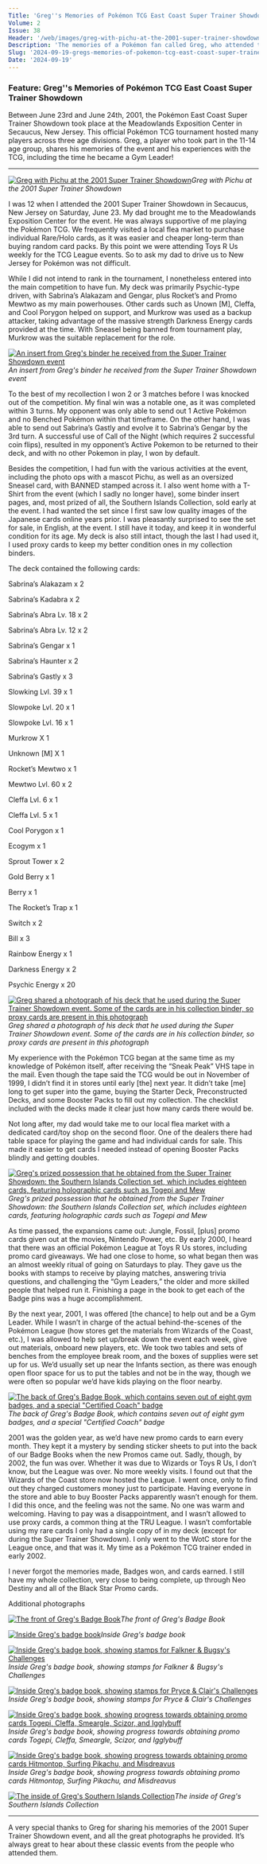 ```yaml
---
Title: 'Greg''s Memories of Pokémon TCG East Coast Super Trainer Showdown'
Volume: 2
Issue: 38
Header: '/web/images/greg-with-pichu-at-the-2001-super-trainer-showdown.png'
Description: 'The memories of a Pokémon fan called Greg, who attended the Pokémon TCG East Coast Super Trainer Showdown, in June 2001. Plus, a recap of the latest Pokémon news'
Slug: '2024-09-19-gregs-memories-of-pokemon-tcg-east-coast-super-trainer-showdown'
Date: '2024-09-19'
---
```

### Feature: Greg''s Memories of Pokémon TCG East Coast Super Trainer Showdown
Between June 23rd and June 24th, 2001, the Pokémon East Coast Super Trainer Showdown took place at the Meadowlands Exposition Center in Secaucus, New Jersey. This official Pokémon TCG tournament hosted many players across three age divisions. Greg, a player who took part in the 11-14 age group, shares his memories of the event and his experiences with the TCG, including the time he became a Gym Leader!

* * *



[![Greg with Pichu at the 2001 Super Trainer Showdown](/web/images/greg-with-pichu-at-the-2001-super-trainer-showdown.png)](/web/images/greg-with-pichu-at-the-2001-super-trainer-showdown.png)*Greg with Pichu at the 2001 Super Trainer Showdown*



I was 12 when I attended the 2001 Super Trainer Showdown in Secaucus, New Jersey on Saturday, June 23. My dad brought me to the Meadowlands Exposition Center for the event. He was always supportive of me playing the Pokémon TCG. We frequently visited a local flea market to purchase individual Rare/Holo cards, as it was easier and cheaper long-term than buying random card packs. By this point we were attending Toys R Us weekly for the TCG League events. So to ask my dad to drive us to New Jersey for Pokémon was not difficult.

While I did not intend to rank in the tournament, I nonetheless entered into the main competition to have fun. My deck was primarily Psychic-type driven, with Sabrina’s Alakazam and Gengar, plus Rocket’s and Promo Mewtwo as my main powerhouses. Other cards such as Unown \[M\], Cleffa, and Cool Porygon helped on support, and Murkrow was used as a backup attacker, taking advantage of the massive strength Darkness Energy cards provided at the time. With Sneasel being banned from tournament play, Murkrow was the suitable replacement for the role.



[![An insert from Greg's binder he received from the Super Trainer Showdown event](/web/images/an-insert-from-gregs-binder-he-received-from-the-super-trainer-showdown-event.jpeg)](/web/images/an-insert-from-gregs-binder-he-received-from-the-super-trainer-showdown-event.jpeg)*An insert from Greg's binder he received from the Super Trainer Showdown event*



To the best of my recollection I won 2 or 3 matches before I was knocked out of the competition. My final win was a notable one, as it was completed within 3 turns. My opponent was only able to send out 1 Active Pokémon and no Benched Pokémon within that timeframe. On the other hand, I was able to send out Sabrina’s Gastly and evolve it to Sabrina’s Gengar by the 3rd turn. A successful use of Call of the Night (which requires 2 successful coin flips), resulted in my opponent’s Active Pokemon to be returned to their deck, and with no other Pokemon in play, I won by default.

Besides the competition, I had fun with the various activities at the event, including the photo ops with a mascot Pichu, as well as an oversized Sneasel card, with BANNED stamped across it. I also went home with a T-Shirt from the event (which I sadly no longer have), some binder insert pages, and, most prized of all, the Southern Islands Collection, sold early at the event. I had wanted the set since I first saw low quality images of the Japanese cards online years prior. I was pleasantly surprised to see the set for sale, in English, at the event. I still have it today, and keep it in wonderful condition for its age. My deck is also still intact, though the last I had used it, I used proxy cards to keep my better condition ones in my collection binders.

The deck contained the following cards:  

Sabrina’s Alakazam x 2  

Sabrina’s Kadabra x 2  

Sabrina’s Abra Lv. 18 x 2  

Sabrina’s Abra Lv. 12 x 2  

Sabrina’s Gengar x 1  

Sabrina’s Haunter x 2  

Sabrina’s Gastly x 3  

Slowking Lvl. 39 x 1  

Slowpoke Lvl. 20 x 1  

Slowpoke Lvl. 16 x 1  

Murkrow X 1  

Unknown \[M\] X 1  

Rocket’s Mewtwo x 1  

Mewtwo Lvl. 60 x 2  

Cleffa Lvl. 6 x 1  

Cleffa Lvl. 5 x 1  

Cool Porygon x 1  

Ecogym x 1  

Sprout Tower x 2  

Gold Berry x 1  

Berry x 1  

The Rocket’s Trap x 1  

Switch x 2  

Bill x 3  

Rainbow Energy x 1  

Darkness Energy x 2  

Psychic Energy x 20



[![Greg shared a photograph of his deck that he used during the Super Trainer Showdown event. Some of the cards are in his collection binder, so proxy cards are present in this photograph](/web/images/greg-shared-a-photograph-of-his-deck-that-he-used-during-the-super-trainer-showdown-event-some-of-th.jpeg)](/web/images/greg-shared-a-photograph-of-his-deck-that-he-used-during-the-super-trainer-showdown-event-some-of-th.jpeg)*Greg shared a photograph of his deck that he used during the Super Trainer Showdown event. Some of the cards are in his collection binder, so proxy cards are present in this photograph*



My experience with the Pokémon TCG began at the same time as my knowledge of Pokémon itself, after receiving the “Sneak Peak” VHS tape in the mail. Even though the tape said the TCG would be out in November of 1999, I didn’t find it in stores until early \[the\] next year. It didn’t take \[me\] long to get super into the game, buying the Starter Deck, Preconstructed Decks, and some Booster Packs to fill out my collection. The checklist included with the decks made it clear just how many cards there would be.

Not long after, my dad would take me to our local flea market with a dedicated card/toy shop on the second floor. One of the dealers there had table space for playing the game and had individual cards for sale. This made it easier to get cards I needed instead of opening Booster Packs blindly and getting doubles.



[![Greg's prized possession that he obtained from the Super Trainer Showdown: the Southern Islands Collection set, which includes eighteen cards, featuring holographic cards such as Togepi and Mew](/web/images/gregs-prized-possession-that-he-obtained-from-the-super-trainer-showdown-the-southern-islands-collec.jpeg)](/web/images/gregs-prized-possession-that-he-obtained-from-the-super-trainer-showdown-the-southern-islands-collec.jpeg)*Greg's prized possession that he obtained from the Super Trainer Showdown: the Southern Islands Collection set, which includes eighteen cards, featuring holographic cards such as Togepi and Mew*



As time passed, the expansions came out: Jungle, Fossil, \[plus\] promo cards given out at the movies, Nintendo Power, etc. By early 2000, I heard that there was an official Pokémon League at Toys R Us stores, including promo card giveaways. We had one close to home, so what began then was an almost weekly ritual of going on Saturdays to play. They gave us the books with stamps to receive by playing matches, answering trivia questions, and challenging the “Gym Leaders,” the older and more skilled people that helped run it. Finishing a page in the book to get each of the Badge pins was a huge accomplishment. 

By the next year, 2001, I was offered \[the chance\] to help out and be a Gym Leader. While I wasn’t in charge of the actual behind-the-scenes of the Pokémon League (how stores get the materials from Wizards of the Coast, etc.), I was allowed to help set up/break down the event each week, give out materials, onboard new players, etc. We took two tables and sets of benches from the employee break room, and the boxes of supplies were set up for us. We’d usually set up near the Infants section, as there was enough open floor space for us to put the tables and not be in the way, though we were often so popular we’d have kids playing on the floor nearby.



[![The back of Greg's Badge Book, which contains seven out of eight gym badges, and a special "Certified Coach" badge](/web/images/the-back-of-gregs-badge-book-which-contains-seven-out-of-eight-gym-badges-and-a-special-certified-co.jpeg)](/web/images/the-back-of-gregs-badge-book-which-contains-seven-out-of-eight-gym-badges-and-a-special-certified-co.jpeg)*The back of Greg's Badge Book, which contains seven out of eight gym badges, and a special "Certified Coach" badge*



2001 was the golden year, as we’d have new promo cards to earn every month. They kept it a mystery by sending sticker sheets to put into the back of our Badge Books when the new Promos came out. Sadly, though, by 2002, the fun was over. Whether it was due to Wizards or Toys R Us, I don’t know, but the League was over. No more weekly visits. I found out that the Wizards of the Coast store now hosted the League. I went once, only to find out they charged customers money just to participate. Having everyone in the store and able to buy Booster Packs apparently wasn’t enough for them. I did this once, and the feeling was not the same. No one was warm and welcoming. Having to pay was a disappointment, and I wasn’t allowed to use proxy cards, a common thing at the TRU League. I wasn’t comfortable using my rare cards I only had a single copy of in my deck (except for during the Super Trainer Showdown). I only went to the WotC store for the League once, and that was it. My time as a Pokémon TCG trainer ended in early 2002.

I never forgot the memories made, Badges won, and cards earned. I still have my whole collection, very close to being complete, up through Neo Destiny and all of the Black Star Promo cards.

Additional photographs



[![The front of Greg's Badge Book](/web/images/the-front-of-gregs-badge-book.jpeg)](/web/images/the-front-of-gregs-badge-book.jpeg)*The front of Greg's Badge Book*





[![Inside Greg's badge book](/web/images/inside-gregs-badge-book.jpeg)](/web/images/inside-gregs-badge-book.jpeg)*Inside Greg's badge book*





[![Inside Greg's badge book, showing stamps for Falkner & Bugsy's Challenges](/web/images/inside-gregs-badge-book-showing-stamps-for-falkner-bugsys-challenges.jpeg)](/web/images/inside-gregs-badge-book-showing-stamps-for-falkner-bugsys-challenges.jpeg)*Inside Greg's badge book, showing stamps for Falkner & Bugsy's Challenges*





[![Inside Greg's badge book, showing stamps for Pryce & Clair's Challenges](/web/images/inside-gregs-badge-book-showing-stamps-for-pryce-clairs-challenges.jpeg)](/web/images/inside-gregs-badge-book-showing-stamps-for-pryce-clairs-challenges.jpeg)*Inside Greg's badge book, showing stamps for Pryce & Clair's Challenges*





[![Inside Greg's badge book, showing progress towards obtaining promo cards Togepi, Cleffa, Smeargle, Scizor, and Igglybuff](/web/images/inside-gregs-badge-book-showing-progress-towards-obtaining-promo-cards-togepi-cleffa-smeargle-scizor.jpeg)](/web/images/inside-gregs-badge-book-showing-progress-towards-obtaining-promo-cards-togepi-cleffa-smeargle-scizor.jpeg)*Inside Greg's badge book, showing progress towards obtaining promo cards Togepi, Cleffa, Smeargle, Scizor, and Igglybuff*





[![Inside Greg's badge book, showing progress towards obtaining promo cards Hitmontop, Surfing Pikachu, and Misdreavus](/web/images/inside-gregs-badge-book-showing-progress-towards-obtaining-promo-cards-hitmontop-surfing-pikachu-and.jpeg)](/web/images/inside-gregs-badge-book-showing-progress-towards-obtaining-promo-cards-hitmontop-surfing-pikachu-and.jpeg)*Inside Greg's badge book, showing progress towards obtaining promo cards Hitmontop, Surfing Pikachu, and Misdreavus*





[![The inside of Greg's Southern Islands Collection](/web/images/the-inside-of-gregs-southern-islands-collection.jpeg)](/web/images/the-inside-of-gregs-southern-islands-collection.jpeg)*The inside of Greg's Southern Islands Collection*



* * *

A very special thanks to Greg for sharing his memories of the 2001 Super Trainer Showdown event, and all the great photographs he provided. It’s always great to hear about these classic events from the people who attended them.